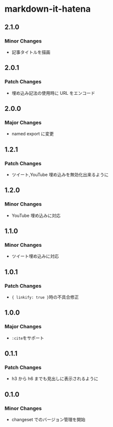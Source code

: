 # markdown-it-hatena

## 2.1.0

### Minor Changes

- 記事タイトルを描画

## 2.0.1

### Patch Changes

- 埋め込み記法の使用時に URL をエンコード

## 2.0.0

### Major Changes

- named export に変更

## 1.2.1

### Patch Changes

- ツイート,YouTube 埋め込みを無効化出来るように

## 1.2.0

### Minor Changes

- YouTube 埋め込みに対応

## 1.1.0

### Minor Changes

- ツイート埋め込みに対応

## 1.0.1

### Patch Changes

- `{ linkify: true }`時の不具合修正

## 1.0.0

### Major Changes

- `:cite`をサポート

## 0.1.1

### Patch Changes

- h3 から h6 までも見出しに表示されるように

## 0.1.0

### Minor Changes

- changeset でのバージョン管理を開始

